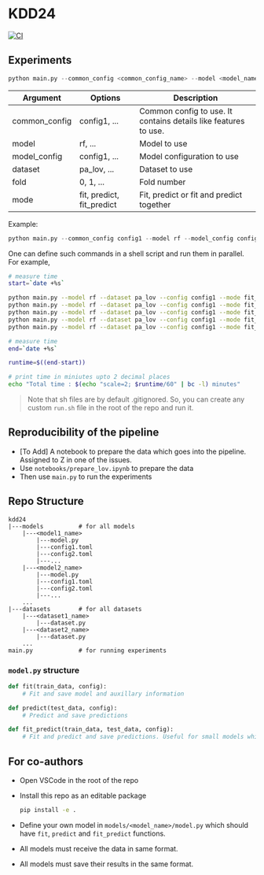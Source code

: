 # KDD24

[![CI](https://github.com/patel-zeel/kdd24/actions/workflows/CI.yml/badge.svg)](https://github.com/patel-zeel/kdd24/actions/workflows/CI.yml)

## Experiments
 
```py
python main.py --common_config <common_config_name> --model <model_name> --model_config <config_name> --dataset <dataset_name> --fold <fold_number> --mode <mode>
```

| Argument | Options | Description |
| --- | --- | --- |
| common_config | config1, ... | Common config to use. It contains details like features to use.|
| model | rf, ... | Model to use |
| model_config | config1, ... | Model configuration to use |
| dataset | pa_lov, ... | Dataset to use |
| fold | 0, 1, ... | Fold number |
| mode | fit, predict, fit_predict | Fit, predict or fit and predict together |


Example:

```py
python main.py --common_config config1 --model rf --model_config config1 --dataset pa_lov --fold 0 --mode fit_predict
```

One can define such commands in a shell script and run them in parallel. For example,

```sh
# measure time
start=`date +%s`

python main.py --model rf --dataset pa_lov --config config1 --mode fit_predict --fold 0
python main.py --model rf --dataset pa_lov --config config1 --mode fit_predict --fold 1
python main.py --model rf --dataset pa_lov --config config1 --mode fit_predict --fold 2
python main.py --model rf --dataset pa_lov --config config1 --mode fit_predict --fold 3
python main.py --model rf --dataset pa_lov --config config1 --mode fit_predict --fold 4

# measure time
end=`date +%s`

runtime=$((end-start))

# print time in miniutes upto 2 decimal places
echo "Total time : $(echo "scale=2; $runtime/60" | bc -l) minutes"
```

> Note that sh files are by default .gitignored. So, you can create any custom `run.sh` file in the root of the repo and run it.

## Reproducibility of the pipeline

- [To Add] A notebook to prepare the data which goes into the pipeline. Assigned to Z in one of the issues.
- Use `notebooks/prepare_lov.ipynb` to prepare the data
- Then use `main.py` to run the experiments


## Repo Structure

```
kdd24
|---models          # for all models
    |---<model1_name>
        |---model.py
        |---config1.toml
        |---config2.toml
        |---...
    |---<model2_name>
        |---model.py
        |---config1.toml
        |---config2.toml
        |---...
    ...
|---datasets        # for all datasets
    |---<dataset1_name>
        |---dataset.py
    |---<dataset2_name>
        |---dataset.py
    ...
main.py             # for running experiments
```

### `model.py` structure

```py
def fit(train_data, config):
    # Fit and save model and auxillary information

def predict(test_data, config):
    # Predict and save predictions

def fit_predict(train_data, test_data, config):
    # Fit and predict and save predictions. Useful for small models whis do not take much time to fit. For other models, one can use fit and predict separately.
```

## For co-authors

* Open VSCode in the root of the repo
* Install this repo as an editable package
    ```sh
    pip install -e .
    ```
* Define your own model in `models/<model_name>/model.py` which should have `fit`, `predict` and `fit_predict` functions.

* All models must receive the data in same format.
* All models must save their results in the same format.